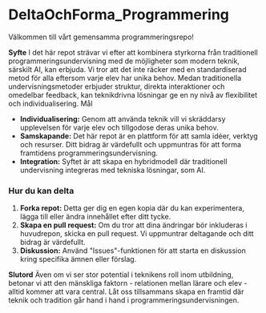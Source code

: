 # DeltaOchForma_Programmering
Välkommen till vårt gemensamma programmeringsrepo!

**Syfte**
I det här repot strävar vi efter att kombinera styrkorna från traditionell programmeringsundervisning med de möjligheter som modern teknik, särskilt AI, kan erbjuda. Vi tror att det inte räcker med en standardiserad metod för alla eftersom varje elev har unika behov. Medan traditionella undervisningsmetoder erbjuder struktur, direkta interaktioner och omedelbar feedback, kan teknikdrivna lösningar ge en ny nivå av flexibilitet och individualisering.
Mål

- **Individualisering:** Genom att använda teknik vill vi skräddarsy upplevelsen för varje elev och tillgodose deras unika behov.
- **Samskapande:** Det här repot är en plattform för att samla idéer, verktyg och resurser. Ditt bidrag är värdefullt och uppmuntras för att forma framtidens programmeringsundervisning.
- **Integration:** Syftet är att skapa en hybridmodell där traditionell undervisning integreras med tekniska lösningar, som AI.

### Hur du kan delta

1. **Forka repot:** Detta ger dig en egen kopia där du kan experimentera, lägga till eller ändra innehållet efter ditt tycke.
2. **Skapa en pull request:** Om du tror att dina ändringar bör inkluderas i huvudrepon, skicka en pull request. Vi uppmuntrar deltagande och ditt bidrag är värdefullt.
3. **Diskussion:** Använd "Issues"-funktionen för att starta en diskussion kring specifika ämnen eller förslag.

**Slutord**
Även om vi ser stor potential i teknikens roll inom utbildning, betonar vi att den mänskliga faktorn - relationen mellan lärare och elev - alltid kommer att vara central. Låt oss tillsammans skapa en framtid där teknik och tradition går hand i hand i programmeringsundervisningen.
